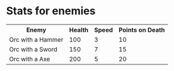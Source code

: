 # Stats for enemies
<table>
	<tr>
		<th>Enemy</th>
		<th>Health</th>
		<th>Speed</th>
		<th>Points on Death</th>
	</tr>	
	<tr>
		<td>Orc with a Hammer</td>
		<td>100</td>
		<td>3</td>
		<td>10</td>
	</tr>
	<tr>
		<td>Orc with a Sword</td>
		<td>150</td>
		<td>7</td>
		<td>15</td>
	</tr>
	<tr>
		<td>Orc with a Axe</td>
		<td>200</td>
		<td>5</td>
		<td>20</td>
	</tr>
</table>
